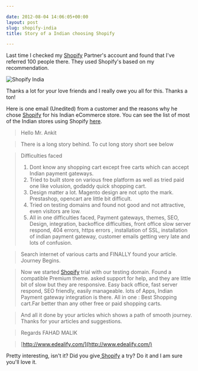 ```yaml
---

date: 2012-08-04 14:06:05+00:00
layout: post
slug: shopify-india
title: Story of a Indian choosing Shopify

---
```


Last time I checked my [Shopify](http://bit.ly/ak-shopify) Partner's account and found that I've referred 100 people there. They used Shopify's based on my recommendation.

![Shopify India](http://dl.dropboxusercontent.com/u/19894695/myblog/Shopify-India.png)

Thanks a lot for your love friends and I really owe you all for this. Thanks a ton!

Here is one email (Unedited) from a customer and the reasons why he chose [Shopify](http://bit.ly/ak-shopify) for his Indian eCommerce store. You can see the list of most of the Indian stores using Shopify [here](http://ankitkumar.in/shopify-stores-in-india/).


> Hello Mr. Ankit

>There is a long story behind. To cut long story short see below

>Difficulties faced
> 1. Dont know any shopping cart except free carts which can accept Indian payment gateways.
> 2. Tried to built store on various free platform as well as tried paid one like volusion, godaddy quick shopping cart.
> 3. Design matter a lot. Magento design are not upto the mark.  Prestashop, opencart are little bit difficult.
>4. Tried on testing domains and found not good and not attractive, even visitors are low.
>5. All in one difficulties faced, Payment gateways, themes, SEO, Design, integration, backoffice difficulties, front office slow server respond, 404 errors, https errors , installation of SSL, installation of indian payment gateway, customer emails getting very late and lots of confusion.

> Search internet of various carts and FINALLY found your article. Journey Begins.

> Now we started [Shopify](http://bit.ly/ak-shopify) trial with our testing domain. Found a compatible Premium theme. asked support for help, and they are little bit of slow but they are responsive.
> Easy back office, fast server respond, SEO friendly, easily manageable. lots of Apps, Indian Payment gateway integration is there. All in one : Best Shopping cart.Far better than any other free or paid shopping carts.

> And all it done by your articles which shows a path of smooth journey.
> Thanks for your articles and suggestions.

> Regards
> FAHAD MALIK

> [http://www.edealify.com/](http://www.edealify.com/)


Pretty interesting, isn't it? Did you give[ Shopify](http://bit.ly/ak-shopify) a try? Do it and I am sure you'll love it.
